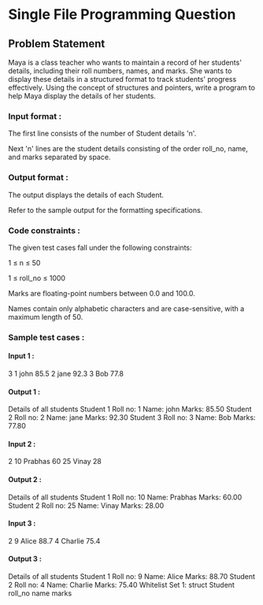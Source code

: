 # Single File Programming Question

## Problem Statement

Maya is a class teacher who wants to maintain a record of her students' details, including their roll numbers, names, and marks. She wants to display these details in a structured format to track students' progress effectively. Using the concept of structures and pointers, write a program to help Maya display the details of her students.

### Input format :

The first line consists of the number of Student details 'n'.

Next 'n' lines are the student details consisting of the order roll_no, name, and marks separated by space.

### Output format :

The output displays the details of each Student.

Refer to the sample output for the formatting specifications.

### Code constraints :

The given test cases fall under the following constraints:

1 ≤ n ≤ 50

1 ≤ roll_no ≤ 1000

Marks are floating-point numbers between 0.0 and 100.0.

Names contain only alphabetic characters and are case-sensitive, with a maximum length of 50.

### Sample test cases :

#### Input 1 :

3
1 john 85.5
2 jane 92.3
3 Bob 77.8

#### Output 1 :

Details of all students
Student 1
Roll no: 1
Name: john
Marks: 85.50
Student 2
Roll no: 2
Name: jane
Marks: 92.30
Student 3
Roll no: 3
Name: Bob
Marks: 77.80

#### Input 2 :

2
10 Prabhas 60
25 Vinay 28

#### Output 2 :

Details of all students
Student 1
Roll no: 10
Name: Prabhas
Marks: 60.00
Student 2
Roll no: 25
Name: Vinay
Marks: 28.00

#### Input 3 :

2
9 Alice 88.7
4 Charlie 75.4

#### Output 3 :

Details of all students
Student 1
Roll no: 9
Name: Alice
Marks: 88.70
Student 2
Roll no: 4
Name: Charlie
Marks: 75.40
Whitelist
Set 1:
struct Student
roll_no
name
marks
